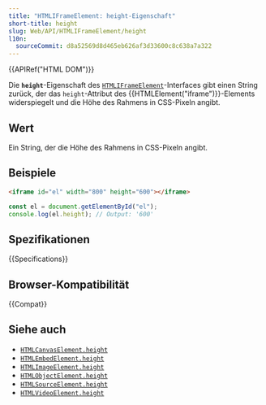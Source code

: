 ```yaml
---
title: "HTMLIFrameElement: height-Eigenschaft"
short-title: height
slug: Web/API/HTMLIFrameElement/height
l10n:
  sourceCommit: d8a52569d8d465eb626af3d33600c8c638a7a322
---
```


{{APIRef("HTML DOM")}}

Die **`height`**-Eigenschaft des [`HTMLIFrameElement`](/de/docs/Web/API/HTMLIFrameElement)-Interfaces gibt einen String zurück, der das `height`-Attribut des {{HTMLElement("iframe")}}-Elements widerspiegelt und die Höhe des Rahmens in CSS-Pixeln angibt.

## Wert

Ein String, der die Höhe des Rahmens in CSS-Pixeln angibt.

## Beispiele

```html
<iframe id="el" width="800" height="600"></iframe>
```

```js
const el = document.getElementById("el");
console.log(el.height); // Output: '600'
```

## Spezifikationen

{{Specifications}}

## Browser-Kompatibilität

{{Compat}}

## Siehe auch

- [`HTMLCanvasElement.height`](/de/docs/Web/API/HTMLCanvasElement/height)
- [`HTMLEmbedElement.height`](/de/docs/Web/API/HTMLEmbedElement/height)
- [`HTMLImageElement.height`](/de/docs/Web/API/HTMLImageElement/height)
- [`HTMLObjectElement.height`](/de/docs/Web/API/HTMLObjectElement/height)
- [`HTMLSourceElement.height`](/de/docs/Web/API/HTMLSourceElement/height)
- [`HTMLVideoElement.height`](/de/docs/Web/API/HTMLVideoElement/height)
